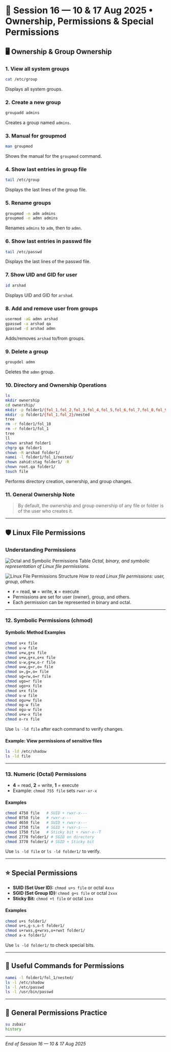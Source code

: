 # 📅 Session 16 — 10 & 17 Aug 2025 • Ownership, Permissions & Special Permissions

## 🖥️ Ownership & Group Ownership

### 1. View all system groups

```bash
cat /etc/group
```

Displays all system groups.

### 2. Create a new group

```bash
groupadd admins
```

Creates a group named `admins`.

### 3. Manual for groupmod

```bash
man groupmod
```

Shows the manual for the `groupmod` command.

### 4. Show last entries in group file

```bash
tail /etc/group
```

Displays the last lines of the group file.

### 5. Rename groups

```bash
groupmod -n adm admins
groupmod -n admn admins
```

Renames `admins` to `adm`, then to `admn`.

### 6. Show last entries in passwd file

```bash
tail /etc/passwd
```

Displays the last lines of the passwd file.

### 7. Show UID and GID for user

```bash
id arshad
```

Displays UID and GID for `arshad`.

### 8. Add and remove user from groups

```bash
usermod -aG admn arshad
gpasswd -a arshad qa
gpasswd -d arshad admn
```

Adds/removes `arshad` to/from groups.

### 9. Delete a group

```bash
groupdel admn
```

Deletes the `admn` group.

### 10. Directory and Ownership Operations

```bash
ls
mkdir ownership
cd ownership/
mkdir -p folder1/{fol_1,fol_2,fol_3,fol_4,fol_5,fol_6,fol_7,fol_8,fol_9,fol_10}
mkdir -p folder1/{fol_1,fol_2}/nested
tree
rm -r folder1/fol_10
rm -r folder1/fol_1
tree
ll
chown arshad folder1
chgrp qa folder1
chown -R arshad folder1/
namei -l folder1/fol_1/nested/
chown zahid:stag folder1/ -R
chown root.qa folder1/
touch file
```

Performs directory creation, ownership, and group changes.

### 11. General Ownership Note

> By default, the ownership and group ownership of any file or folder is of the user who creates it.

---

## 🛡️ Linux File Permissions

### Understanding Permissions

![Octal and Symbolic Permissions Table](assets/permissions1.jpg)
*Octal, binary, and symbolic representation of Linux file permissions.*

![Linux File Permissions Structure](assets/permissions2.jpg)
*How to read Linux file permissions: user, group, others.*

- **r** = read, **w** = write, **x** = execute
- Permissions are set for user (owner), group, and others.
- Each permission can be represented in binary and octal.

---

### 12. Symbolic Permissions (chmod)

#### Symbolic Method Examples

```bash
chmod u+x file
chmod u-w file
chmod u+w,g+x file
chmod u+w,g+x,o+x file
chmod u-w,g+w,o-r file
chmod u=w,g=r,o= file
chmod u=,g=,o= file
chmod ug=rw,o=r file
chmod ugo=r file
chmod ugo+x file
chmod u+x file
chmod u-w file
chmod ogu+w file
chmod og-w file
chmod ogu-w file
chmod u+w-x file
chmod o-rx file
```

Use `ls -ld file` after each command to verify changes.

#### Example: View permissions of sensitive files

```bash
ls -ld /etc/shadow
ls -ld file
```

---

### 13. Numeric (Octal) Permissions

- **4** = read, **2** = write, **1** = execute
- Example: `chmod 755 file` sets `rwxr-xr-x`

#### Examples

```bash
chmod 4750 file   # SUID + rwxr-x---
chmod 0750 file   # rwxr-x---
chmod 4650 file   # SUID + rwxr-x---
chmod 2750 file   # SGID + rwxr-s---
chmod 1750 file   # Sticky bit + rwxr-x--T
chmod 2770 folder1/ # SGID on directory
chmod 3770 folder1/ # SGID + Sticky bit
```

Use `ls -ld file` or `ls -ld folder1/` to verify.

---

## ⭐ Special Permissions

- **SUID (Set User ID):** `chmod u+s file` or octal `4xxx`
- **SGID (Set Group ID):** `chmod g+s file` or octal `2xxx`
- **Sticky Bit:** `chmod +t file` or octal `1xxx`

#### Examples

```bash
chmod u+s folder1/
chmod u+s,g-s,o-t folder1/
chmod u+rwxs,g+wrxs,o+rwxt folder1/
chmod a-x folder1/
```

Use `ls -ld folder1/` to check special bits.

---

## 🔎 Useful Commands for Permissions

```bash
namei -l folder1/fol_1/nested/
ls -l /etc/shadow
ls -l /etc/passwd
ls -l /usr/bin/passwd
```

---

## 📝 General Permissions Practice

```bash
su zubair
history
```

---

*End of Session 16 — 10 & 17 Aug 2025*